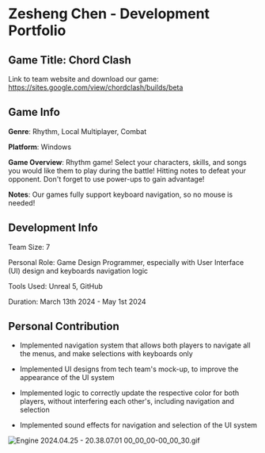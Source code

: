 # Zesheng Chen - Development Portfolio

## Game Title: Chord Clash
Link to team website and download our game: https://sites.google.com/view/chordclash/builds/beta

## Game Info
**Genre**: Rhythm, Local Multiplayer, Combat

**Platform**: Windows

**Game Overview**: Rhythm game! Select your characters, skills, and songs you would like them to play during the battle! Hitting notes to defeat your opponent. 
Don't forget to use power-ups to gain advantage!

**Notes**: Our games fully support keyboard navigation, so no mouse is needed!

## Development Info
Team Size: 7

Personal Role: Game Design Programmer, especially with User Interface (UI) design and keyboards navigation logic

Tools Used: Unreal 5, GitHub

Duration: March 13th 2024 - May 1st 2024

## Personal Contribution
- Implemented navigation system that allows both players to navigate all the menus, and make selections with keyboards only


- Implemented UI designs from tech team's mock-up, to improve the appearance of the UI system


- Implemented logic to correctly update the respective color for both players, without interfering each other's, including navigation and selection


- Implemented sound effects for navigation and selection of the UI system

![Engine 2024.04.25 - 20.38.07.01 00_00_00-00_00_30.gif](..%2F..%2F..%2FFFOutput%2FEngine%202024.04.25%20-%2020.38.07.01%2000_00_00-00_00_30.gif)